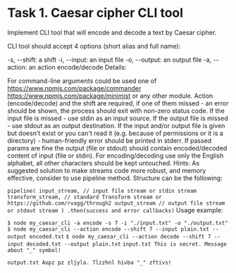 # Task 1. Caesar cipher CLI tool
Implement CLI tool that will encode and decode a text by Caesar cipher.

CLI tool should accept 4 options (short alias and full name):

-s, --shift: a shift
-i, --input: an input file
-o, --output: an output file
-a, --action: an action encode/decode
Details:

For command-line arguments could be used one of
https://www.npmjs.com/package/commander
https://www.npmjs.com/package/minimist or any other module.
Action (encode/decode) and the shift are required, if one of them missed - an error should be shown, the process should exit with non-zero status code.
If the input file is missed - use stdin as an input source.
If the output file is missed - use stdout as an output destination.
If the input and/or output file is given but doesn't exist or you can't read it (e.g. because of permissions or it is a directory) - human-friendly error should be printed in stderr.
If passed params are fine the output (file or stdout) should contain encoded/decoded content of input (file or stdin).
For encoding/decoding use only the English alphabet, all other characters should be kept untouched.
Hints: As suggested solution to make streams code more robust, and memory effective, consider to use pipeline method. Structure can be the following:

`pipeline(
  input_stream, // input file stream or stdin stream
  transform_stream, // standard Transform stream or https://github.com/rvagg/through2
  output_stream // output file stream or stdout stream
)
.then(success and error callbacks)`
Usage example:

`$ node my_caesar_cli -a encode -s 7 -i "./input.txt" -o "./output.txt"`
`$ node my_caesar_cli --action encode --shift 7 --input plain.txt --output encoded.txt`
`$ node my_caesar_cli --action decode --shift 7 --input decoded.txt --output plain.txt`
`input.txt This is secret. Message about "_" symbol!`

`output.txt Aopz pz zljyla. Tlzzhnl hivba "_" zftivs!`
